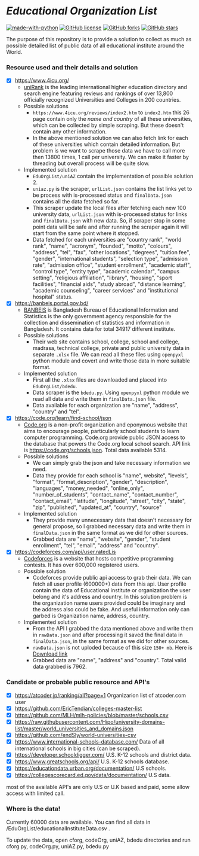# *Educational Organization List*
[![made-with-python](https://img.shields.io/badge/Made%20with-Python-1f425f.svg)](https://www.python.org/)
[![GitHub license](https://img.shields.io/github/license/ShouravAhmed/EduOrgList.svg)](https://github.com/ShouravAhmed/EduOrgList/blob/main/LICENSE)
[![GitHub forks](https://img.shields.io/github/forks/ShouravAhmed/EduOrgList.svg?style=social&label=Fork)](https://github.com/ShouravAhmed/EduOrgList)
[![GitHub stars](https://img.shields.io/github/stars/ShouravAhmed/EduOrgList.svg?style=social&label=Stars)](https://github.com/ShouravAhmed/EduOrgList)

The purpose of this repository is to provide a solution to collect as much as possible detailed list of public data of all educational institute around the World.

### Resource used and their details and solution

* [x] https://www.4icu.org/
  * [uniRank](https://www.4icu.org/) is the leading international higher education directory and search engine featuring reviews and rankings of over 13,800 officially recognized Universities and Colleges in 200 countries.
  * Possible solutions
    * `https://www.4icu.org/reviews/index2.htm` to `index2.htm` this 26 page contain only the *name and country* of all these universities, which can be collected by simple scraping. But these doesn't contain any other information.
    * In the above mentioned solution we can also fetch link for each of these universities which contain detailed information. But problem is we want to scrape those data we have to call more then 13800 times, 1 call per university. We can make it faster by threading but overall process will be quite slow.
  * Implemented solution
    * `EduOrgList/uniAZ` contain the implementation of possible solution 2.
    * `uniaz.py` is the scraper, `urlList.json` contains the list links yet to be process with is-processed status and `finalData.json` contains all the data fetched so far.
    * This scraper update the local files after fetching each new 100 university data, `urlList.json` with is-processed status for links and `finalData.json` with new data. So, if scraper stop in some point data will be safe and after running the scraper again it will start from the same point where it stopped.
    * Data fetched for each universities are "country rank", "world rank", "name", "acronym", "founded", "motto", "colours", "address", "tel", "fax", "other locations", "degrees", "tuition fee", "gender", "international students", "selection type", "admission rate", "admission office", "student enrollment", "academic staff", "control type", "entity type", "academic calendar", "campus setting", "religious affiliation", "library", "housing", "sport facilities", "financial aids", "study abroad", "distance learning", "academic counseling", "career services" and "institutional hospital" status.
* [x] https://banbeis.portal.gov.bd/
  * [BANBEIS](https://banbeis.portal.gov.bd/) is Bangladesh Bureau of Educational Information and Statistics is the only government agency responsible for the collection and dissemination of statistics and information in Bangladesh. It contains data for total 34917 different institute.
  * Possible solutions
    * Their web site contains school, college, school and college, madrasa, technical college, private and public university data in separate `.xlsx` file. We can read all these files using `openpyxl` python module and covert and write those data in more suitable format.
  * Implemented solution
    * First all the `.xlsx` files are downloaded and placed into `EduOrgList/bdedu`.
    * Data scraper is the `bdedu.py`. Using `openpyxl` python module we read all data and write them in `finalData.json` file.
    * Data available for each organization are "name", "address", "country" and "tel".
* [x] https://code.org/learn/find-school/json
  * [Code.org](https://code.org) is a non-profit organization and eponymous website that aims to encourage people, particularly school students to learn computer programming. Code.org provide public JSON access to the database that powers the Code.org local school search. API link is https://code.org/schools.json. Total data available 5314.
  * Possible solutions
    * We can simply grab the json and take necessary information we need.
    * Data they provide for each school is "name", website", "levels", "format", "format_description", "gender", "description", "languages", "money_needed", "online_only", "number_of_students", "contact_name", "contact_number", "contact_email", "latitude", "longitude", "street", "city", "state", "zip", "published", "updated_at", "country", "source"
  * Implemented solution
    * They provide many unnecessary data that doesn't necessary for general propose, so I grabbed necessary data and write them in `finalData.json` in the same format as we did for other sources.
    * Grabbed data are "name", "website", "gender", "student enrollment", "tel", "email", "address" and "country".
* [x] https://codeforces.com/api/user.ratedLis
  * [Codeforces](https://codeforces.com/) is a website that hosts competitive programming contests. It has over 600,000 registered users.
  * Possible solution
    * Codeforces provide public api access to grab their data. We can fetch all user profile (600000+) data from this api. User profile contain the data of Educational institute or organization the user belong and it's address and country. In this solution problem is the organization name users provided could be imaginary and the address also could be fake. And useful information only can garbed is Organization name, address, country.
  * Implemented solution
    * From the API I grabbed the data mentioned above and write them in `rawData.json` and after processing it saved the final data in `finalData.json`, in the same format as we did for other sources.
    * `rawData.json` is not uploded because of this size `150+ mb`. Here is [Download link](https://drive.google.com/file/d/1GquQxqgedmO_Tut2tAXa5_yBQXT1XyJ3/view?usp=sharing)
    * Grabbed data are "name", "address" and "country". Total valid data grabbed is 7962.

### Candidate or probable public resource and API's

* [x] https://atcoder.jp/ranking/all?page=1 Organizarion list of atcoder.com user
* [x] https://github.com/EricTendian/colleges-master-list
* [x] https://github.com/MLH/mlh-policies/blob/master/schools.csv
* [x] https://raw.githubusercontent.com/Hipo/university-domains-list/master/world_universities_and_domains.json
* [x] https://github.com/endSly/world-universities-csv
* [x] https://www.international-schools-database.com/ Data of all international schools in big cities (can be scraped).
* [x] https://developer.schooldigger.com/ U.S. K-12 schools and district data.
* [x] https://www.greatschools.org/api/ U.S. K-12 schools database.
* [x] https://educationdata.urban.org/documentation/ U.S schools.
* [x] https://collegescorecard.ed.gov/data/documentation/ U.S data.

most of the available API's are only U.S or U.K based and paid, some allow access with limited call.

### Where is the data!

Currently 60000 data are available. You can find all data in /EduOrgList/educationalInstituteData.csv .

To update the data, open cforg, codeOrg, uniAZ, bdedu directories and run cforg.py, codeOrg.py, uniAZ.py, bdedu.py
